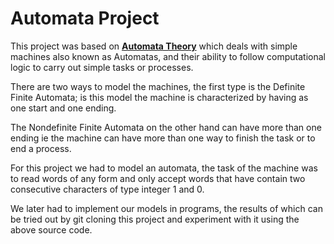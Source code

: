 # **Automata Project**

This project was based on [__Automata Theory__](https://en.wikipedia.org/wiki/Automata_theory) which deals with simple machines also known as Automatas, and their ability to follow computational logic to carry out simple tasks or processes.

There are two ways to model the machines, the first type is the Definite Finite Automata; is this model the machine is characterized by having as one start and one ending.

 The Nondefinite Finite Automata on the other hand can have more than one ending ie the machine can have more than one way to finish the task or to end a process.

 For this project we had to model an automata, the task of the machine was to read words of any form and only accept words that have contain two consecutive characters of type integer 1 and 0.

We later had to implement our models in programs, the results of which can be tried out by git cloning this project and experiment with it using the above source code.
